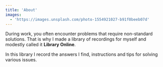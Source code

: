 ```yaml
---
title: 'About'
images:
  - 'https://images.unsplash.com/photo-1554921027-b91f0beeb07d'
---
```


During work, you often encounter problems that require non-standard solutions. That is why I made a library of recordings for myself and modestly called it **Library Online**.

In this library I record the answers I find, instructions and tips for solving various issues.
